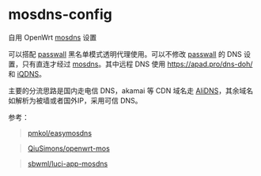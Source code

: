 # mosdns-config
自用 OpenWrt [mosdns](https://github.com/IrineSistiana/mosdns) 设置

可以搭配 [passwall](https://github.com/xiaorouji/openwrt-passwall/tree/luci) 黑名单模式透明代理使用。可以不修改 [passwall](https://github.com/xiaorouji/openwrt-passwall/tree/luci) 的 DNS 设置，只有直连才经过 [mosdns](https://github.com/IrineSistiana/mosdns)。其中远程 DNS 使用 https://apad.pro/dns-doh/ 和 [iQDNS](https://iqdns.xyz/all.html)。

主要的分流思路是国内走电信 DNS，akamai 等 CDN 域名走 [AliDNS](https://alidns.com/)，其余域名如解析为被墙或者国外IP，采用可信 DNS。

参考：

>[pmkol/easymosdns](https://github.com/pmkol/easymosdns)

>[QiuSimons/openwrt-mos](https://github.com/QiuSimons/openwrt-mos)

>[sbwml/luci-app-mosdns](https://github.com/sbwml/luci-app-mosdns)
